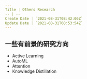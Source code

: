 ```yaml
---
Title | Others Research
-- | --
Create Date | `2021-08-31T08:42:06Z`
Update Date | `2021-08-31T08:53:54Z`
---
```

## 一些有前景的研究方向

- Active Learning
- AutoML
- Attention
- Knowledge Distillation
